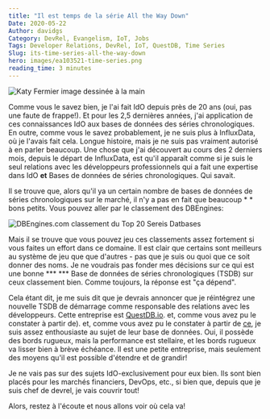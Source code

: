 ```yaml
---
title: "Il est temps de la série All the Way Down"
Date: 2020-05-22
Author: davidgs
Category: DevRel, Evangelism, IoT, Jobs
Tags: Developer Relations, DevRel, IoT, QuestDB, Time Series
Slug: its-time-series-all-the-way-down
hero: images/ea103521-time-series.png
reading_time: 3 minutes
---
```


![Katy Fermier image dessinée à la main](/posts/work/images/ea103521-time-series.png)

Comme vous le savez bien, je l'ai fait IdO depuis près de 20 ans (oui, pas une faute de frappe!). Et pour les 2,5 dernières années, j'ai application de ces connaissances IdO aux bases de données des séries chronologiques. En outre, comme vous le savez probablement, je ne suis plus à InfluxData, où je l'avais fait cela. Longue histoire, mais je ne suis pas vraiment autorisé à en parler beaucoup. Une chose que j'ai découvert au cours des 2 derniers mois, depuis le départ de InfluxData, est qu'il apparaît comme si je suis le seul relations avec les développeurs professionnels qui a fait une expertise dans IdO **et** Bases de données de séries chronologiques. Qui savait.

Il se trouve que, alors qu'il ya un certain nombre de bases de données de séries chronologiques sur le marché, il n'y a pas en fait que beaucoup * * bons petits. Vous pouvez aller par le classement des DBEngines:

![DBEngines.com classement du Top 20 Sereis Datbases](/posts/work/images/Screen-Shot-2020-05-22-at-9.39.00-AM.png)

Mais il se trouve que vous pouvez jeu ces classements assez fortement si vous faites un effort dans ce domaine. Il est clair que certains sont meilleurs au système de jeu que que d'autres - pas que je suis ou quoi que ce soit donner des noms. Je ne voudrais pas fonder mes décisions sur ce qui est une bonne *** *** Base de données de séries chronologiques (TSDB) sur ceux classement bien. Comme toujours, la réponse est "ça dépend".

Cela étant dit, je me suis dit que je devrais annoncer que je réintégrez une nouvelle TSDB de démarrage comme responsable des relations avec les développeurs. Cette entreprise est [QuestDB.io](https://questdb.io/?ref=davidgsiot). et, comme vous avez pu le constater à partir de). et, comme vous avez pu le constater à partir de [ce](/posts/category/database/this-stuff-is-fast/), je suis assez enthousiaste au sujet de leur base de données. Oui, il possède des bords rugueux, mais la performance est stellaire, et les bords rugueux va lisser bien à brève échéance. Il est une petite entreprise, mais seulement des moyens qu'il est possible d'étendre et de grandir!

Je ne vais pas sur des sujets IdO-exclusivement pour eux bien. Ils sont bien placés pour les marchés financiers, DevOps, etc., si bien que, depuis que je suis chef de devrel, je vais couvrir tout!

Alors, restez à l'écoute et nous allons voir où cela va!
